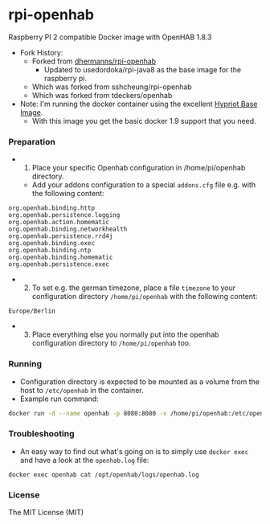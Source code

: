 # rpi-openhab

Raspberry PI 2 compatible Docker image with OpenHAB 1.8.3

- Fork History:
  - Forked from [dhermanns/rpi-openhab](https://hub.docker.com/r/dhermanns/rpi-openhab/)
    - Updated to usedordoka/rpi-java8 as the base image for the raspberry pi.
  - Which was forked from sshcheung/rpi-openhab
  - Which was forked from tdeckers/openhab
- Note: I'm running the docker container using the excellent [Hypriot Base Image](http://blog.hypriot.com/downloads/).
  - With this image you get the basic docker 1.9 support that you need.

### Preparation

- 1. Place your specific Openhab configuration in /home/pi/openhab directory.
  - Add your addons configuration to a special `addons.cfg` file e.g. with the following content:

```
org.openhab.binding.http
org.openhab.persistence.logging
org.openhab.action.homematic
org.openhab.binding.networkhealth
org.openhab.persistence.rrd4j
org.openhab.binding.exec
org.openhab.binding.ntp
org.openhab.binding.homematic
org.openhab.persistence.exec
```

- 2. To set e.g. the german timezone, place a file `timezone` to your configuration directory `/home/pi/openhab` with the following content:
```
Europe/Berlin
```

- 3. Place everything else you normally put into the openhab configuration directory to `/home/pi/openhab` too.

### Running

- Configuration directory is expected to be mounted as a volume from the host to `/etc/openhab` in the container.
- Example run command:

```sh
docker run -d --name openhab -p 8080:8080 -v /home/pi/openhab:/etc/openhab --net host dhermanns/rpi-openhab
```

### Troubleshooting

- An easy way to find out what's going on is to simply use `docker exec` and have a look at the `openhab.log` file:

```
docker exec openhab cat /opt/openhab/logs/openhab.log
```

### License

The MIT License (MIT)
